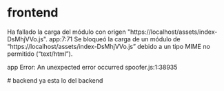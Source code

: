 # frontend 
Ha fallado la carga del módulo con origen "https://localhost/assets/index-DsMhjVVo.js". app:7:71
Se bloqueó la carga de un módulo de “https://localhost/assets/index-DsMhjVVo.js” debido a un tipo MIME no permitido (“text/html”).

app
Error: An unexpected error occurred spoofer.js:1:38935

​# backend
ya esta lo del backend
